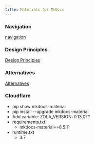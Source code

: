 ```yaml
---
title: Materials for MkDocs
---
```



### Navigation

[navigation][def]

[def]: https://squidfunk.github.io/mkdocs-material/setup/setting-up-navigation/#navigation-pruning

### Design Principles

[Design Principles](https://squidfunk.github.io/mkdocs-material/philosophy/#design-principles)

### Alternatives

[Alternatives](https://squidfunk.github.io/mkdocs-material/alternatives/#alternatives)

### Cloudflare

- pip show mkdocs-material
- pip install --upgrade mkdocs-material
- Add variable: ZOLA_VERSION: 0.13.0??
- requirements.txt
  - mkdocs-material==8.5.11
- runtime.txt
  - 3.7
